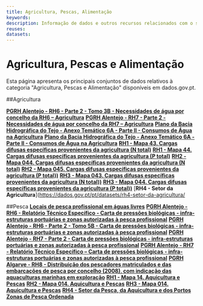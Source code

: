 ```yaml
---
title: Agricultura, Pescas, Alimentação
keywords:
description: Informação de dados e outros recursos relacionados com o sector da Agricultura, Pescas, Alimentação.
reuses:
datasets:
---
```

# Agricultura, Pescas e Alimentação

Esta página apresenta os principais conjuntos de dados relativos à categoria "Agricultura, Pescas e Alimentação" disponíveis em dados.gov.pt. 

##Agricultura

[**PGRH Alentejo - RH6 - Parte 2 - Tomo 3B - Necessidades de água por concelho da RH6 – Agricultura**](https://dados.gov.pt/pt/datasets/pgrh-alentejo-rh6-parte-2-tomo-3b-necessidades-de-agua-por-concelho-da-rh6-agricultura/) 
[**PGRH Alentejo - RH7 - Parte 2 - Necessidades de água por concelho da RH7 – Agricultura**](https://dados.gov.pt/pt/datasets/pgrh-alentejo-rh7-parte-2-necessidades-de-agua-por-concelho-da-rh7-agricultura/)
[**Plano da Bacia Hidrográfica do Tejo - Anexo Temático 6A - Parte II - Consumos de Água na Agricultura**](https://dados.gov.pt/pt/datasets/plano-da-bacia-hidrografica-do-tejo-anexo-tematico-6a-parte-ii-consumos-de-agua-na-agricultura/)
[**Plano da Bacia Hidrográfica do Tejo - Anexo Temático 6A - Parte II - Consumos de Água na Agricultura**](https://dados.gov.pt/pt/datasets/plano-da-bacia-hidrografica-do-tejo-anexo-tematico-6a-parte-ii-consumos-de-agua-na-agricultura/)
[**RH1 - Mapa 43. Cargas difusas específicas provenientes da agricultura (N total)**]( https://dados.gov.pt/pt/datasets/rh1-mapa-43-cargas-difusas-especificas-provenientes-da-agricultura-n-total/)
[**RH1 - Mapa 44. Cargas difusas específicas provenientes da agricultura (P total)**](https://dados.gov.pt/pt/datasets/rh1-mapa-44-cargas-difusas-especificas-provenientes-da-agricultura-p-total/)
[**RH2 - Mapa 044. Cargas difusas específicas provenientes da agricultura (N total)**](https://dados.gov.pt/pt/datasets/rh2-mapa-044-cargas-difusas-especificas-provenientes-da-agricultura-n-total/)
[**RH2 - Mapa 045. Cargas difusas específicas provenientes da agricultura (P total))**]( https://dados.gov.pt/pt/datasets/rh2-mapa-045-cargas-difusas-especificas-provenientes-da-agricultura-p-total/)
[**RH3 - Mapa 043. Cargas difusas específicas provenientes da agricultura (N total))**]( https://dados.gov.pt/pt/datasets/rh3-mapa-043-cargas-difusas-especificas-provenientes-da-agricultura-n-total/)
[**RH3 - Mapa 044. Cargas difusas específicas provenientes da agricultura (P total))**]( https://dados.gov.pt/pt/datasets/rh3-mapa-044-cargas-difusas-especificas-provenientes-da-agricultura-p-total/)
[**RH4 - Setor da Agricultura**](https://dados.gov.pt/pt/datasets/rh4-setor-da-agricultura/


##Pesca
[**Locais de pesca profissional em águas livres**](https://dados.gov.pt/pt/datasets/locais-de-pesca-profissional-em-aguas-livres/)
[**PGRH Alentejo - RH6 - Relatório Técnico Específico - Carta de pressões biológicas - infra-estruturas portuárias e zonas autorizadas à pesca profissional**](https://dados.gov.pt/pt/datasets/pgrh-alentejo-rh6-relatorio-tecnico-especifico-carta-de-pressoes-biologicas-infra-estruturas-portuarias-e-zonas-autorizadas-a-pesca-profissional/)
[**PGRH Alentejo - RH6 - Parte 2 - Tomo 5B - Carta de pressões biológicas - infra-estruturas portuárias e zonas autorizadas à pesca profissional**](https://dados.gov.pt/pt/datasets/pgrh-alentejo-rh6-parte-2-tomo-5b-carta-de-pressoes-biologicas-infra-estruturas-portuarias-e-zonas-autorizadas-a-pesca-profissional/)
[**PGRH Alentejo - RH7 - Parte 2 - Carta de pressões biológicas - infra-estruturas portuárias e zonas autorizadas à pesca profissional**](https://dados.gov.pt/pt/datasets/pgrh-alentejo-rh7-parte-2-carta-de-pressoes-biologicas-infra-estruturas-portuarias-e-zonas-autorizadas-a-pesca-profissional/)
[**PGRH Alentejo - RH7 - Relatório Técnico Específico – Carta de pressões biológicas - infra-estruturas portuárias e zonas autorizadas à pesca profissional**](https://dados.gov.pt/pt/datasets/pgrh-alentejo-rh7-relatorio-tecnico-especifico-carta-de-pressoes-biologicas-infra-estruturas-portuarias-e-zonas-autorizadas-a-pesca-profissional/)
[**PGRH Algarve - RH8 - Distribuição dos pescadores matriculados e das embarcações de pesca por concelho (2008), com indicação das aquaculturas marinhas em exploração**](https://dados.gov.pt/pt/datasets/pgrh-algarve-rh8-distribuicao-dos-pescadores-matriculados-e-das-embarcacoes-de-pesca-por-concelho-2008-com-indicacao-das-aquaculturas-marinhas-em-exploracao/)
[**RH1 - Mapa 14. Aquicultura e Pescas**](https://dados.gov.pt/pt/datasets/rh1-mapa-14-aquicultura-e-pescas/)
[**RH2 - Mapa 014. Aquicultura e Pescas**](https://dados.gov.pt/pt/datasets/rh2-mapa-014-aquicultura-e-pescas/)
[**RH3 - Mapa 014. Aquicultura e Pescas**](https://dados.gov.pt/pt/datasets/rh3-mapa-014-aquicultura-e-pescas/)
[**RH4 - Setor da Pesca, da Aquicultura e dos Portos**](https://dados.gov.pt/pt/datasets/rh4-setor-da-pesca-da-aquicultura-e-dos-portos/)
[**Zonas de Pesca Ordenada**](https://dados.gov.pt/pt/datasets/zonas-de-pesca-ordenada/)
